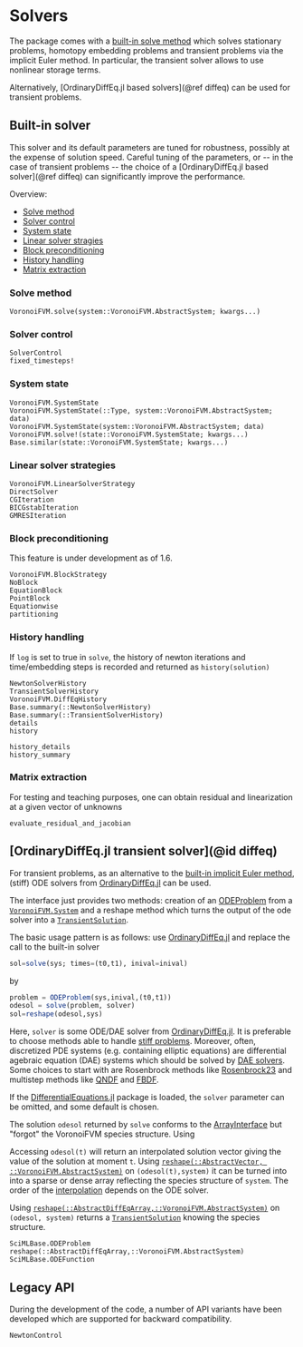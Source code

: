 # Solvers

The package comes with a [built-in solve method](@ref "Built-in solver") which solves 
stationary problems, homotopy embedding problems and transient problems 
via the implicit Euler method. In particular, the transient solver allows to use
nonlinear storage terms.

Alternatively, [OrdinaryDiffEq.jl based solvers](@ref diffeq) can be used 
for transient problems.


## Built-in solver
This solver and its default parameters are tuned for robustness,
possibly at the expense of solution speed. Careful tuning of the parameters, or -- in the case of transient problems --
the choice of a [OrdinaryDiffEq.jl based solver](@ref diffeq) can significantly improve the performance.

Overview:
- [Solve method](@ref "Solve method")
- [Solver control](@ref "Solver control")
- [System state](@ref "System state")
- [Linear solver stragies](@ref "Linear solver strategies")
- [Block preconditioning](@ref "Block preconditioning")
- [History handling](@ref "History handling")
- [Matrix extraction](@ref "Matrix extraction")

### Solve method
```@docs
VoronoiFVM.solve(system::VoronoiFVM.AbstractSystem; kwargs...)
``` 
### Solver control
```@docs 
SolverControl
fixed_timesteps!
```
### System state

```@docs
VoronoiFVM.SystemState
VoronoiFVM.SystemState(::Type, system::VoronoiFVM.AbstractSystem; data)
VoronoiFVM.SystemState(system::VoronoiFVM.AbstractSystem; data)
VoronoiFVM.solve!(state::VoronoiFVM.SystemState; kwargs...)
Base.similar(state::VoronoiFVM.SystemState; kwargs...)
```

### Linear solver strategies
```@docs
VoronoiFVM.LinearSolverStrategy
DirectSolver
CGIteration
BICGstabIteration
GMRESIteration
```

### Block preconditioning
This feature is under development as of 1.6.
```@docs
VoronoiFVM.BlockStrategy
NoBlock
EquationBlock
PointBlock
Equationwise
partitioning
```



### History handling
If `log` is set to true in `solve`, the history of newton iterations and  time/embedding
steps is recorded and returned as `history(solution)`

```@docs
NewtonSolverHistory
TransientSolverHistory
VoronoiFVM.DiffEqHistory
Base.summary(::NewtonSolverHistory)
Base.summary(::TransientSolverHistory)
details
history

history_details
history_summary
```



### Matrix extraction
For testing and teaching purposes, one can obtain residual and linearization at a given vector of unknowns

```@docs
evaluate_residual_and_jacobian
```

## [OrdinaryDiffEq.jl transient solver](@id diffeq)

For transient problems, as an alternative to the [built-in implicit Euler method](@ref "Built-in solver"), (stiff) ODE solvers from 
[OrdinaryDiffEq.jl](https://github.com/SciML/OrdinaryDiffEq.jl)  can be used.

The interface just provides two methods: creation of an [ODEProblem](https://diffeq.sciml.ai/stable/basics/overview/#Defining-Problems) from a [`VoronoiFVM.System`](@ref) and a reshape method
which turns the output of the ode solver into a [`TransientSolution`](@ref).

The basic usage pattern is as follows: use [OrdinaryDiffEq.jl](https://github.com/SciML/OrdinaryDiffEq.jl) and replace the call to the built-in solver
```julia
sol=solve(sys; times=(t0,t1), inival=inival)
```
by
```julia
problem = ODEProblem(sys,inival,(t0,t1))
odesol = solve(problem, solver)
sol=reshape(odesol,sys)
```
Here, `solver` is some  ODE/DAE solver from [OrdinaryDiffEq.jl](https://github.com/SciML/OrdinaryDiffEq.jl).
It is preferable to choose methods able to handle [stiff problems](https://diffeq.sciml.ai/stable/solvers/ode_solve/#Stiff-Problems).
Moreover, often, discretized PDE systems (e.g. containing elliptic equations) are differential agebraic equation (DAE) systems 
which should be solved by [DAE solvers](https://diffeq.sciml.ai/stable/solvers/dae_solve/).
Some choices to start with are Rosenbrock methods like 
[Rosenbrock23](https://docs.sciml.ai/DiffEqDocs/stable/solvers/dae_solve/#Rosenbrock-W-Methods)
and multistep methods like [QNDF](https://docs.sciml.ai/DiffEqDocs/stable/solvers/dae_solve/#Multistep-Methods)
and [FBDF](https://docs.sciml.ai/DiffEqDocs/stable/solvers/dae_solve/#Multistep-Methods).

If the [DifferentialEquations.jl](https://github.com/SciML/DifferentialEquations.jl)
package is loaded, the `solver` parameter can be omitted, and some default is chosen.

The solution `odesol` returned by `solve` conforms to the [ArrayInterface](https://docs.sciml.ai/DiffEqDocs/stable/basics/solution/#Array-Interface)
but "forgot" the VoronoiFVM species structure. Using 

Accessing `odesol(t)` will return an interpolated solution vector giving
the value of the solution at moment `t`. Using [`reshape(::AbstractVector, ::VoronoiFVM.AbstractSystem)`](@ref) on `(odesol(t),system)` it can be turned into into a
sparse or dense array reflecting the species structure of `system`. The order of the [interpolation](https://docs.sciml.ai/DiffEqDocs/stable/basics/solution/#Interpolations-and-Calculating-Derivatives)
depends on the ODE solver.

Using [`reshape(::AbstractDiffEqArray,::VoronoiFVM.AbstractSystem)`](@ref) on `(odesol, system)` returns a [`TransientSolution`](@ref) knowing
the species structure.

```@docs
SciMLBase.ODEProblem
reshape(::AbstractDiffEqArray,::VoronoiFVM.AbstractSystem)
SciMLBase.ODEFunction
```



## Legacy API
During the development of the code, a number of API variants have been developed which 
are supported for backward compatibility.

```@docs
NewtonControl
``` 



